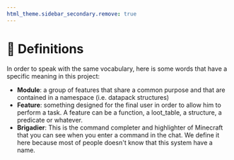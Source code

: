 ```yaml
---
html_theme.sidebar_secondary.remove: true
---
```


# 📖 Definitions

In order to speak with the same vocabulary, here is some words that have a specific meaning in this project:

- **Module**: a group of features that share a common purpose and that are contained in a namespace (i.e. datapack structures)
- **Feature**: something designed for the final user in order to allow him to perform a task. A feature can be a function, a loot_table, a structure, a predicate or whatever.
- **Brigadier**: This is the command completer and highlighter of Minecraft that you can see when you enter a command in the chat. We define it here because most of people doesn't know that this system have a name.